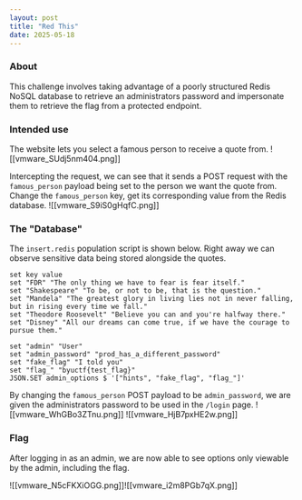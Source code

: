 ```yaml
---
layout: post
title: "Red This"
date: 2025-05-18
---
```




### About

This challenge involves taking advantage of a poorly structured Redis NoSQL database to retrieve an administrators password and impersonate them to retrieve the flag from a protected endpoint.

### Intended use
The website lets you select a famous person to receive a quote from.
![[vmware_SUdj5nm404.png]]




Intercepting the request, we can see that it sends a POST request with the `famous_person` payload being set to the person we want the quote from. Change the `famous_person` key, get its corresponding value from the Redis database.
![[vmware_S9iS0gHqfC.png]]


### The "Database"
The `insert.redis`  population script is shown below. Right away we can observe sensitive data being stored alongside the quotes.

```
set key value
set "FDR" "The only thing we have to fear is fear itself."
set "Shakespeare" "To be, or not to be, that is the question."
set "Mandela" "The greatest glory in living lies not in never falling, but in rising every time we fall."
set "Theodore Roosevelt" "Believe you can and you're halfway there."
set "Disney" "All our dreams can come true, if we have the courage to pursue them."

set "admin" "User"
set "admin_password" "prod_has_a_different_password"
set "fake_flag" "I told you"
set "flag_" "byuctf{test_flag}"
JSON.SET admin_options $ '["hints", "fake_flag", "flag_"]'
```


By changing the `famous_person` POST payload to be `admin_password`, we are given the administrators password to be used in the `/login` page.
![[vmware_WhGBo3ZTnu.png]]
![[vmware_HjB7pxHE2w.png]]

### Flag
After logging in as an admin, we are now able to see options only viewable by the admin, including the flag.


![[vmware_N5cFKXiOGG.png]]![[vmware_i2m8PGb7qX.png]]